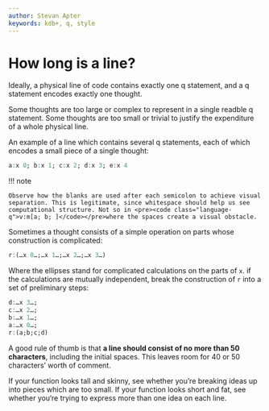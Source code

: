 ```yaml
---
author: Stevan Apter
keywords: kdb+, q, style
---
```


# How long is a line?



Ideally, a physical line of code contains exactly one q statement, and a q statement encodes exactly one thought. 

Some thoughts are too large or complex to represent in a single readble q statement. Some thoughts are too small or trivial to justify the expenditure of a whole physical line. 

An example of a line which contains several q statements, each of which encodes a small piece of a single thought:

```q
a:x 0; b:x 1; c:x 2; d:x 3; e:x 4
```

!!! note

    Observe how the blanks are used after each semicolon to achieve visual separation. This is legitimate, since whitespace should help us see computational structure. Not so in <pre><code class="language-q">v:m[a; b; ]</code></pre>where the spaces create a visual obstacle.

Sometimes a thought consists of a simple operation on parts whose construction is complicated:

```q
r:(…x 0…;…x 1…;…x 2…;…x 3…)
```

Where the ellipses stand for complicated calculations on the parts of `x`. if the calculations are mutually independent, break the construction of `r` into a set of preliminary steps:

```q
d:…x 3…;
c:…x 2…;
b:…x 1…;
a:…x 0…;
r:(a;b;c;d)
```

A good rule of thumb is that **a line should consist of no more than 50 characters**, including the initial spaces. This leaves room for 40 or 50 characters’ worth of comment.

If your function looks tall and skinny, see whether you’re breaking ideas up into pieces which are too small. If your function looks short and fat, see whether you‘re trying to express more than one idea on each line. 